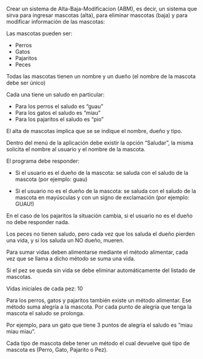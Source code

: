 Crear un sistema de Alta-Baja-Modificacion (ABM), es decir, un sistema
que sirva para ingresar mascotas (alta), para eliminar mascotas (baja)
y para modificar información de las mascotas:

Las mascotas pueden ser:

- Perros 
- Gatos
- Pajaritos
- Peces

Todas las mascotas tienen un nombre y un dueño
(el nombre de la mascota debe ser único)

Cada una tiene un saludo en particular:

- Para los perros el saludo es “guau”
- Para los gatos el saludo es “miau”
- Para los pajaritos el saludo es “pio”


El alta de mascotas implica que se se indique el nombre, 
dueño y tipo.

Dentro del menú de la aplicación debe existir la opción “Saludar”,
la misma solicita el nombre al usuario y el nombre de la mascota.

El programa debe responder:

- Si el usuario es el dueño de la mascota: se saluda con el saludo de la
mascota (por ejemplo: guau)

- Si el usuario no es el dueño de la mascota: se saluda con el saludo
de la mascota en mayúsculas y con un signo de exclamación (por ejemplo: GUAU!)

En el caso de los pajaritos la situación cambia, si el usuario no es el dueño
no debe responder nada.

Los peces no tienen saludo, pero cada vez que los saluda el dueño
pierden una vida, y si los saluda un NO dueño, mueren.

Para sumar vidas deben alimentarse mediante el método alimentar,
cada vez que se llama a dicho método se suma una vida.

Si el pez se queda sin vida se debe eliminar automáticamente
del listado de mascotas.

Vidas iniciales de cada pez: 10

Para los perros, gatos y pajaritos también existe un método alimentar.
Ese método suma alegría a la mascota. Por cada punto de alegría que
tenga la mascota el saludo se prolonga.

Por ejemplo, para un gato que tiene 3 puntos de alegría el saludo
es “miau miau miau”.

Cada tipo de mascota debe tener un método el cual devuelve qué tipo
de mascota es (Perro, Gato, Pajarito o Pez).
